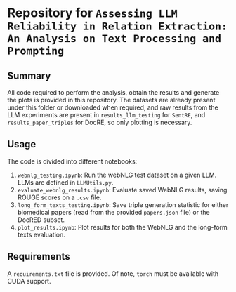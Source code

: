 # Repository for `Assessing LLM Reliability in Relation Extraction: An Analysis on Text Processing and Prompting`

## Summary
All code required to perform the analysis, obtain the results and generate the plots is provided in this repository. 
The datasets are already present under this folder or downloaded when required, and raw results from the LLM experiments are present in `results_llm_testing` for `SentRE`, and `results_paper_triples` for DocRE, so only plotting is necessary.

## Usage
The code is divided into different notebooks:
1. `webnlg_testing.ipynb`: Run the webNLG test dataset on a given LLM. LLMs are defined in `LLMUtils.py`.
2. `evaluate_webnlg_results.ipynb`: Evaluate saved WebNLG results, saving ROUGE scores on a `.csv` file.
3. `long_form_texts_testing.ipynb`: Save triple generation statistic for either biomedical papers (read from the provided `papers.json` file) or the DocRED subset.
4. `plot_results.ipynb`: Plot results for both the WebNLG and the long-form texts evaluation.

## Requirements
A `requirements.txt` file is provided. Of note, `torch` must be available with CUDA support.

